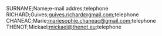 SURNAME;Name;e-mail addres;telephone  
RICHARD;Guives;guives.richard@gmail.com;telephone
CHANEAC;Marie;mariesophie.chaneac@gmail.com;telephone
THENOT;Mickael;mickael@thenot.eu;telephone
